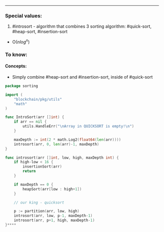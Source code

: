 ***
### Special values:
1. #introsort - algorithm that combines 3 sorting algorithm: #quick-sort, #heap-sort, #insertion-sort 
- O($n log^n$)
### To know:

#### Concepts:
- Simply combine #heap-sort and #insertion-sort, inside of #quick-sort 

```go
package sorting

import (
	"blockchain/pkg/utils"
	"math"
)

func IntroSort(arr []int) {
	if arr == nil {
		utils.HandleErr("\nArray in QUICKSORT is empty!\n")
	}

	maxDepth := int(2 * math.Log2(float64(len(arr))))
	introsort(arr, 0, len(arr)-1, maxDepth)
}

func introsort(arr []int, low, high, maxDepth int) {
	if high-low < 16 {
		insertionSort(arr)
		return
	}

	if maxDepth == 0 {
		heapSort(arr[low : high+1])
	}

	// our king - quicksort

	p := partition(arr, low, high)
	introsort(arr, low, p-1, maxDepth-1)
	introsort(arr, p+1, high, maxDepth-1)
}****
```
